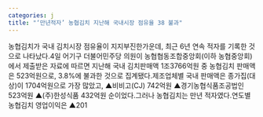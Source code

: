 ```yaml
---
categories: j
title: "‘만년적자’ 농협김치 지난해 국내시장 점유율 38 불과"
---
```

농협김치가 국내 김치시장 점유율이 지지부진한가운데, 최근 6년 연속 적자를 기록한 것으로 나타났다.4일 어기구 더불어민주당 의원이 농협협동조합중앙회(이하 농협중앙회)에서 제출받은 자료에 따르면 지난해 국내 김치판매액 1조3766억원 중 농협김치 판매액은 523억원으로, 3.8%에 불과한 것으로 집계됐다.제조업체별 국내 판매액은 종가집(대상)이 1704억원으로 가장 많았고, ▲비비고(CJ) 742억원 ▲경기농협식품조공법인 523억원 ▲(주)한성식품 432억원 순이었다.그러나 농협김치는 만년 적자였다.연도별 농협김치 영업이익은 ▲201